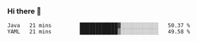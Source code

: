 ### Hi there 👋

<!--
**urzz/urzz** is a ✨ _special_ ✨ repository because its `README.md` (this file) appears on your GitHub profile.

Here are some ideas to get you started:

- 🔭 I’m currently working on ...
- 🌱 I’m currently learning ...
- 👯 I’m looking to collaborate on ...
- 🤔 I’m looking for help with ...
- 💬 Ask me about ...
- 📫 How to reach me: ...
- 😄 Pronouns: ...
- ⚡ Fun fact: ...
-->

<!--START_SECTION:waka-->
```text
Java   21 mins         ████████████▓░░░░░░░░░░░░   50.37 % 
YAML   21 mins         ████████████▒░░░░░░░░░░░░   49.58 % 
```
<!--END_SECTION:waka-->
